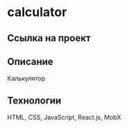 # calculator

## Ссылка на проект


## Описание
Калькулятор

## Технологии
HTML, CSS, JavaScript, React.js, MobX
